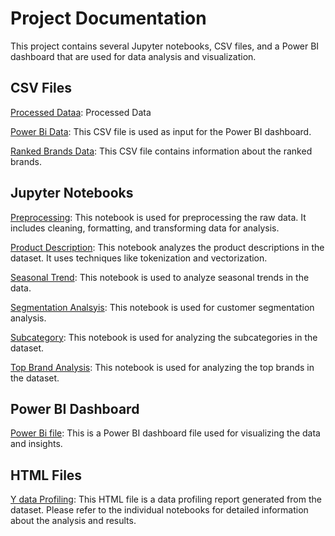 # Project Documentation
This project contains several Jupyter notebooks, CSV files, and a Power BI dashboard that are used for data analysis and visualization.

## CSV Files

[Processed Dataa](data.csv): Processed Data

[Power Bi Data](data_powerbi.csv): This CSV file is used as input for the Power BI dashboard.

[Ranked Brands Data](ranked_brands.csv): This CSV file contains information about the ranked brands.

## Jupyter Notebooks
[Preprocessing](preprocessing.ipynb): This notebook is used for preprocessing the raw data. It includes cleaning, formatting, and transforming data for analysis.

[Product Description](product_description.ipynb): This notebook analyzes the product descriptions in the dataset. It uses techniques like tokenization and vectorization.

[Seasonal Trend](seasonal_trend_analysis.ipynb): This notebook is used to analyze seasonal trends in the data.

[Segmentation Analsyis](segmentation_analysis.ipynb): This notebook is used for customer segmentation analysis.

[Subcategory](subcategory.ipynb): This notebook is used for analyzing the subcategories in the dataset.

[Top Brand Analysis](top_brand_analysis.ipynb): This notebook is used for analyzing the top brands in the dataset.


## Power BI Dashboard
[Power Bi file](market_pulse.pbix): This is a Power BI dashboard file used for visualizing the data and insights.

## HTML Files
[Y data Profiling](data_profile_report.html): This HTML file is a data profiling report generated from the dataset.
Please refer to the individual notebooks for detailed information about the analysis and results.